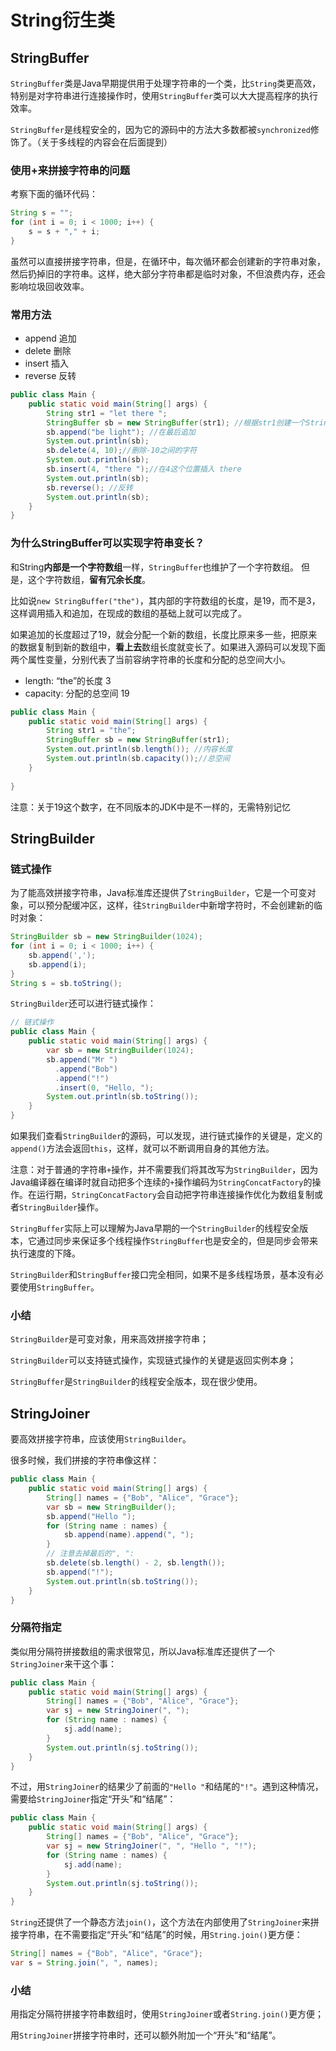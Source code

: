 # String衍生类

## StringBuffer

`StringBuffer`类是Java早期提供用于处理字符串的一个类，比`String`类更高效，特别是对字符串进行连接操作时，使用`StringBuffer`类可以大大提高程序的执行效率。

`StringBuffer`是线程安全的，因为它的源码中的方法大多数都被`synchronized`修饰了。（关于多线程的内容会在后面提到）

### 使用+来拼接字符串的问题

考察下面的循环代码：

```java
String s = "";
for (int i = 0; i < 1000; i++) {
    s = s + "," + i;
}
```

虽然可以直接拼接字符串，但是，在循环中，每次循环都会创建新的字符串对象，然后扔掉旧的字符串。这样，绝大部分字符串都是临时对象，不但浪费内存，还会影响垃圾回收效率。

### 常用方法

- append 追加
- delete 删除
- insert 插入
- reverse 反转

```java
public class Main {
    public static void main(String[] args) {
        String str1 = "let there "; 
        StringBuffer sb = new StringBuffer(str1); //根据str1创建一个StringBuffer对象
        sb.append("be light"); //在最后追加
        System.out.println(sb);
        sb.delete(4, 10);//删除-10之间的字符
        System.out.println(sb);
        sb.insert(4, "there ");//在4这个位置插入 there
        System.out.println(sb);
        sb.reverse(); //反转
        System.out.println(sb);
    }
}
```

### 为什么StringBuffer可以实现字符串变长？

和String**内部是一个字符数组**一样，`StringBuffer`也维护了一个字符数组。 但是，这个字符数组，**留有冗余长度**。

比如说`new StringBuffer("the")`，其内部的字符数组的长度，是19，而不是3，这样调用插入和追加，在现成的数组的基础上就可以完成了。

如果追加的长度超过了19，就会分配一个新的数组，长度比原来多一些，把原来的数据复制到新的数组中，**看上去**数组长度就变长了。如果进入源码可以发现下面两个属性变量，分别代表了当前容纳字符串的长度和分配的总空间大小。

- length: “the”的长度 3
- capacity: 分配的总空间 19

```java
public class Main {  
    public static void main(String[] args) {
        String str1 = "the"; 
        StringBuffer sb = new StringBuffer(str1);
        System.out.println(sb.length()); //内容长度
        System.out.println(sb.capacity());//总空间
    }
  
}
```

注意：关于19这个数字，在不同版本的JDK中是不一样的，无需特别记忆

## StringBuilder

### 链式操作

为了能高效拼接字符串，Java标准库还提供了`StringBuilder`，它是一个可变对象，可以预分配缓冲区，这样，往`StringBuilder`中新增字符时，不会创建新的临时对象：

```java
StringBuilder sb = new StringBuilder(1024);
for (int i = 0; i < 1000; i++) {
    sb.append(',');
    sb.append(i);
}
String s = sb.toString();
```

`StringBuilder`还可以进行链式操作：

```java
// 链式操作
public class Main {
    public static void main(String[] args) {
        var sb = new StringBuilder(1024);
        sb.append("Mr ")
          .append("Bob")
          .append("!")
          .insert(0, "Hello, ");
        System.out.println(sb.toString());
    }
}
```

如果我们查看`StringBuilder`的源码，可以发现，进行链式操作的关键是，定义的`append()`方法会返回`this`，这样，就可以不断调用自身的其他方法。

注意：对于普通的字符串`+`操作，并不需要我们将其改写为`StringBuilder`，因为Java编译器在编译时就自动把多个连续的`+`操作编码为`StringConcatFactory`的操作。在运行期，`StringConcatFactory`会自动把字符串连接操作优化为数组复制或者`StringBuilder`操作。

`StringBuffer`实际上可以理解为Java早期的一个`StringBuilder`的线程安全版本，它通过同步来保证多个线程操作`StringBuffer`也是安全的，但是同步会带来执行速度的下降。

`StringBuilder`和`StringBuffer`接口完全相同，如果不是多线程场景，基本没有必要使用`StringBuffer`。

### 小结

`StringBuilder`是可变对象，用来高效拼接字符串；

`StringBuilder`可以支持链式操作，实现链式操作的关键是返回实例本身；

`StringBuffer`是`StringBuilder`的线程安全版本，现在很少使用。

## StringJoiner

要高效拼接字符串，应该使用`StringBuilder`。

很多时候，我们拼接的字符串像这样：

```java
public class Main {
    public static void main(String[] args) {
        String[] names = {"Bob", "Alice", "Grace"};
        var sb = new StringBuilder();
        sb.append("Hello ");
        for (String name : names) {
            sb.append(name).append(", ");
        }
        // 注意去掉最后的", ":
        sb.delete(sb.length() - 2, sb.length());
        sb.append("!");
        System.out.println(sb.toString());
    }
}
```

### 分隔符指定

类似用分隔符拼接数组的需求很常见，所以Java标准库还提供了一个`StringJoiner`来干这个事：

```java
public class Main {
    public static void main(String[] args) {
        String[] names = {"Bob", "Alice", "Grace"};
        var sj = new StringJoiner(", ");
        for (String name : names) {
            sj.add(name);
        }
        System.out.println(sj.toString());
    }
}
```

不过，用`StringJoiner`的结果少了前面的`"Hello "`和结尾的`"!"`。遇到这种情况，需要给`StringJoiner`指定“开头”和“结尾”：

```java
public class Main {
    public static void main(String[] args) {
        String[] names = {"Bob", "Alice", "Grace"};
        var sj = new StringJoiner(", ", "Hello ", "!");
        for (String name : names) {
            sj.add(name);
        }
        System.out.println(sj.toString());
    }
}
```

`String`还提供了一个静态方法`join()`，这个方法在内部使用了`StringJoiner`来拼接字符串，在不需要指定“开头”和“结尾”的时候，用`String.join()`更方便：

```java
String[] names = {"Bob", "Alice", "Grace"};
var s = String.join(", ", names);
```

### 小结

用指定分隔符拼接字符串数组时，使用`StringJoiner`或者`String.join()`更方便；

用`StringJoiner`拼接字符串时，还可以额外附加一个“开头”和“结尾”。

